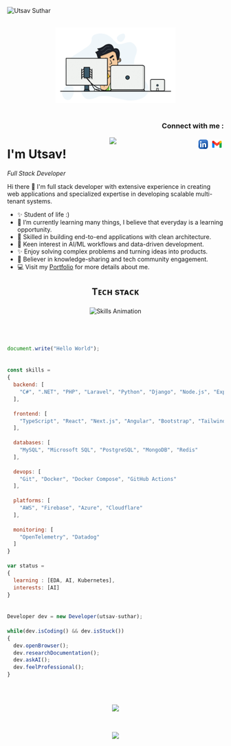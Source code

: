<p align="left"> <img src="https://komarev.com/ghpvc/?username=UtsavSuthar" alt="Utsav Suthar" /> </p>



<p align="center">
<br><img src="./hadder.gif" width="280px"><br><br>
</p>
<h3 align="right">Connect with me :</h3>
<a href="mailto:utsavsuthar24@gmail.com" target="_blank">
  <img align="right" alt="utsavsuthar24@gmail.com" width="22px" src="./gmail.png" style="margin: 5px;"/>
</a>
<a href="https://www.linkedin.com/in/utsavsuthar/" target="_blank">
  <img align="right" alt="Utsav Suthar - LinkedIn" width="22px" src="./linkedin.png" style="margin: 5px;"/>
</a>
<!-- <a href="https://www.githubcom/SutharUtsav" target="_blank">
  <img align="right" alt="SutharUtsav - Github" width="22px" src="./github.png"/>
</a> -->

<!--Night Owl image-->
<div>
  <img align="right" width="40%" src="https://owlbertsio-resized.s3.amazonaws.com/Popper.psd.full.png">
</div>


<!--Header Name-->
# I'm Utsav! 
*Full Stack Developer*
<br /> 

<!--Start Intro-->
   
<p align="left">Hi there 👋 I'm full stack developer with extensive experience in creating web applications and specialized expertise in developing scalable multi-tenant systems. </p>


- ✨ Student of life :)
- 🌱 I’m currently learning many things, I believe that everyday is a learning opportunity.
- 🔧 Skilled in building end-to-end applications with clean architecture.
- 📘 Keen interest in AI/ML workflows and data-driven development.
- ✨ Enjoy solving complex problems and turning ideas into products.
- 🧠 Believer in knowledge-sharing and tech community engagement.
- 💻 Visit my [Portfolio](https://SutharUtsav.github.io) for more details about me.
<!--End Intro-->


<!--Languages and Tools Section-->    

<h2 align="center">Tᴇᴄʜ sᴛᴀᴄᴋ</h2>

<div align="center">

  <picture>
    <source media="(prefers-color-scheme: dark)" srcset="./Skills_Animation_Dark.gif">
    <source media="(prefers-color-scheme: light)" srcset="./Skills_Animation_White.gif">
    <img alt="Skills Animation" src="./Skills_Animation_White.gif" style="margin: 5px;">
  </picture>

</div>
<br />
<br />


```js

document.write("Hello World");


const skills = 
{
  backend: [
    "C#", ".NET", "PHP", "Laravel", "Python", "Django", "Node.js", "Express", "Go"
  ],

  frontend: [
    "TypeScript", "React", "Next.js", "Angular", "Bootstrap", "Tailwind CSS"
  ],

  databases: [
    "MySQL", "Microsoft SQL", "PostgreSQL", "MongoDB", "Redis"
  ],

  devops: [
    "Git", "Docker", "Docker Compose", "GitHub Actions"
  ],

  platforms: [
    "AWS", "Firebase", "Azure", "Cloudflare"
  ],

  monitoring: [
    "OpenTelemetry", "Datadog"
  ]
}

var status = 
{ 
  learning : [EDA, AI, Kubernetes],
  interests: [AI]
}


Developer dev = new Developer(utsav-suthar);

while(dev.isCoding() && dev.isStuck())  
{
  dev.openBrowser();
  dev.researchDocumentation();
  dev.askAI();
  dev.feelProfessional();
}


```

<br />
<br />

<!--STARTS_HERE_QUOTE_CARD-->
<p align="center">
    <img src="https://readme-daily-quotes.vercel.app/api?author=Joan%20Rivers&quote=I%20have%20no%20methods%3B%20all%20I%20do%20is%20accept%20people%20as%20they%20are.&theme=dark&bg_color=220a28&author_color=ffeb95&accent_color=c56a90">
</p>
<!--ENDS_HERE_QUOTE_CARD-->

<br/>


<!--Footer--> 
<p align="center">
  <img src="https://capsule-render.vercel.app/api?type=waving&color=gradient&height=65&section=footer"/>
</p>